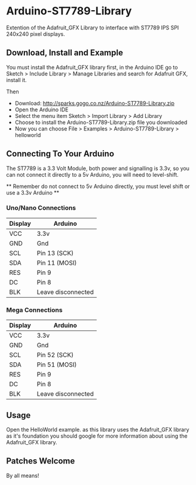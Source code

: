 Arduino-ST7789-Library
======================

Extention of the Adafruit_GFX Library to interface with ST7789 IPS SPI 240x240 pixel displays.

Download, Install and Example
-----------------------------

You must install the Adafruit_GFX library first, in the Arduino IDE go to Sketch > Include Library > Manage Libraries and search for Adafruit GFX, install it.

Then 

* Download: http://sparks.gogo.co.nz/Arduino-ST7789-Library.zip
* Open the Arduino IDE
* Select the menu item Sketch > Import Library > Add Library
* Choose to install the Arduino-ST7789-Library.zip file you downloaded
* Now you can choose File > Examples > Arduino-ST7789-Library > helloworld

Connecting To Your Arduino
--------------------------

The ST7789 is a 3.3 Volt Module, both power and signalling is 3.3v, so you can not connect it directly to a 5v Arduino, you will need to level-shift.

** Remember do not connect to 5v Arduino directly, you must level shift or use a 3.3v Arduino **

### Uno/Nano Connections

| Display          |    Arduino | 
-------------------| ------------- |
| VCC              |    3.3v |
| GND              |    Gnd| 
| SCL              |    Pin 13 (SCK)| 
| SDA              |    Pin 11 (MOSI) | 
| RES              |    Pin 9 | 
| DC               |    Pin 8 | 
| BLK              |    Leave disconnected | 

### Mega Connections

| Display          |    Arduino | 
-------------------| -------------| 
| VCC              |    3.3v | 
| GND              |    Gnd| 
| SCL              |    Pin 52 (SCK)| 
| SDA              |    Pin 51 (MOSI) | 
| RES              |    Pin 9 | 
| DC               |    Pin 8 | 
| BLK              |    Leave disconnected | 


Usage
--------------------------

Open the HelloWorld example.  as this library uses the Adafruit_GFX library as it's foundation you should google for more information about using the Adafruit_GFX library.

Patches Welcome
--------------------------

By all means!


